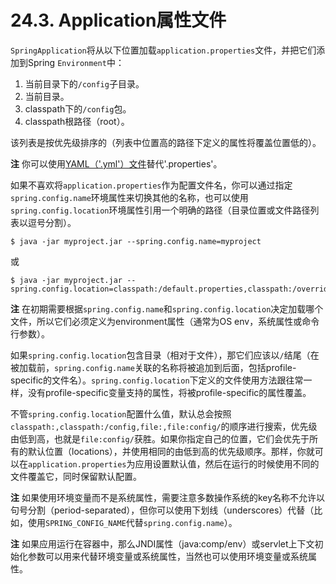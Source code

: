 # 24.3. Application属性文件

`SpringApplication`将从以下位置加载`application.properties`文件，并把它们添加到Spring `Environment`中：

1. 当前目录下的`/config`子目录。
2. 当前目录。
3. classpath下的`/config`包。
4. classpath根路径（root）。

该列表是按优先级排序的（列表中位置高的路径下定义的属性将覆盖位置低的）。

**注** 你可以使用[YAML（'.yml'）文件](http://docs.spring.io/spring-boot/docs/1.4.1.RELEASE/reference/htmlsingle/#boot-features-external-config-yaml)替代'.properties'。

如果不喜欢将`application.properties`作为配置文件名，你可以通过指定`spring.config.name`环境属性来切换其他的名称，也可以使用`spring.config.location`环境属性引用一个明确的路径（目录位置或文件路径列表以逗号分割）。

```text
$ java -jar myproject.jar --spring.config.name=myproject
```

或

```text
$ java -jar myproject.jar --spring.config.location=classpath:/default.properties,classpath:/override.properties
```

**注** 在初期需要根据`spring.config.name`和`spring.config.location`决定加载哪个文件，所以它们必须定义为environment属性（通常为OS env，系统属性或命令行参数）。

如果`spring.config.location`包含目录（相对于文件），那它们应该以`/`结尾（在被加载前，`spring.config.name`关联的名称将被追加到后面，包括profile-specific的文件名）。`spring.config.location`下定义的文件使用方法跟往常一样，没有profile-specific变量支持的属性，将被profile-specific的属性覆盖。

不管`spring.config.location`配置什么值，默认总会按照`classpath:,classpath:/config,file:,file:config/`的顺序进行搜索，优先级由低到高，也就是`file:config/`获胜。如果你指定自己的位置，它们会优先于所有的默认位置（locations），并使用相同的由低到高的优先级顺序。那样，你就可以在`application.properties`为应用设置默认值，然后在运行的时候使用不同的文件覆盖它，同时保留默认配置。

**注** 如果使用环境变量而不是系统属性，需要注意多数操作系统的key名称不允许以句号分割（period-separated），但你可以使用下划线（underscores）代替（比如，使用`SPRING_CONFIG_NAME`代替`spring.config.name`）。

**注** 如果应用运行在容器中，那么JNDI属性（java:comp/env）或servlet上下文初始化参数可以用来代替环境变量或系统属性，当然也可以使用环境变量或系统属性。

